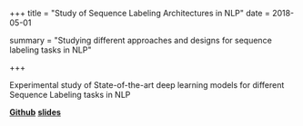 +++
title = "Study of Sequence Labeling Architectures in NLP"
date = 2018-05-01

summary = "Studying different approaches and designs for sequence labeling tasks in NLP"

+++

Experimental study of State-of-the-art deep learning models for different Sequence Labeling tasks in NLP

**[Github](https://github.com/jayavardhanr/Char-LM-Word-CRF-SO)**
**[slides](https://www.slideshare.net/JayavardhanReddyPedd/studyofsequencelabelingsystems)**


